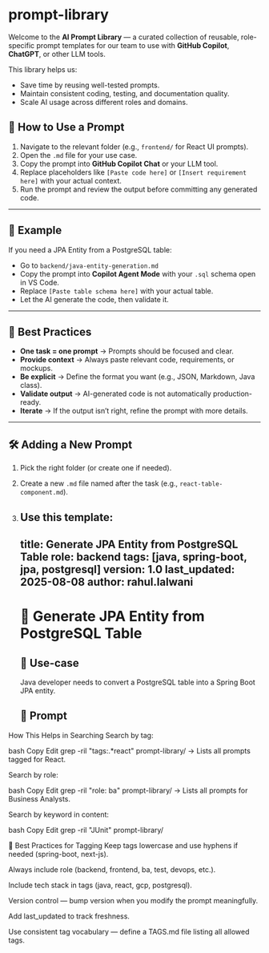 # prompt-library
Welcome to the **AI Prompt Library** — a curated collection of reusable, role-specific prompt templates for our team to use with **GitHub Copilot**, **ChatGPT**, or other LLM tools.

This library helps us:
- Save time by reusing well-tested prompts.
- Maintain consistent coding, testing, and documentation quality.
- Scale AI usage across different roles and domains.

## 🚀 How to Use a Prompt

1. Navigate to the relevant folder (e.g., `frontend/` for React UI prompts).
2. Open the `.md` file for your use case.
3. Copy the prompt into **GitHub Copilot Chat** or your LLM tool.
4. Replace placeholders like `[Paste code here]` or `[Insert requirement here]` with your actual context.
5. Run the prompt and review the output before committing any generated code.

---

## 🧩 Example

If you need a JPA Entity from a PostgreSQL table:
- Go to `backend/java-entity-generation.md`
- Copy the prompt into **Copilot Agent Mode** with your `.sql` schema open in VS Code.
- Replace `[Paste table schema here]` with your actual table.
- Let the AI generate the code, then validate it.

---

## 📌 Best Practices

- **One task = one prompt** → Prompts should be focused and clear.
- **Provide context** → Always paste relevant code, requirements, or mockups.
- **Be explicit** → Define the format you want (e.g., JSON, Markdown, Java class).
- **Validate output** → AI-generated code is not automatically production-ready.
- **Iterate** → If the output isn’t right, refine the prompt with more details.

---

## 🛠 Adding a New Prompt

1. Pick the right folder (or create one if needed).
2. Create a new `.md` file named after the task (e.g., `react-table-component.md`).
3. Use this template:
   ---
    title: Generate JPA Entity from PostgreSQL Table
    role: backend
    tags: [java, spring-boot, jpa, postgresql]
    version: 1.0
    last_updated: 2025-08-08
    author: rahul.lalwani
    ---
    
    # 🧬 Generate JPA Entity from PostgreSQL Table
    
    ## 🧩 Use-case
    Java developer needs to convert a PostgreSQL table into a Spring Boot JPA entity.
    
    ## 🧠 Prompt
    <Actual Prompt>

How This Helps in Searching
Search by tag:

bash
Copy
Edit
grep -ril "tags:.*react" prompt-library/
→ Lists all prompts tagged for React.

Search by role:

bash
Copy
Edit
grep -ril "role: ba" prompt-library/
→ Lists all prompts for Business Analysts.

Search by keyword in content:

bash
Copy
Edit
grep -ril "JUnit" prompt-library/

📌 Best Practices for Tagging
Keep tags lowercase and use hyphens if needed (spring-boot, next-js).

Always include role (backend, frontend, ba, test, devops, etc.).

Include tech stack in tags (java, react, gcp, postgresql).

Version control — bump version when you modify the prompt meaningfully.

Add last_updated to track freshness.

Use consistent tag vocabulary — define a TAGS.md file listing all allowed tags.
